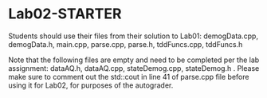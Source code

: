 # Lab02-STARTER
Students should use their files from their solution to Lab01: demogData.cpp, demogData.h, main.cpp, parse.cpp, parse.h, tddFuncs.cpp, tddFuncs.h

Note that the following files are empty and need to be completed per the lab assignment: dataAQ.h, dataAQ.cpp, stateDemog.cpp, stateDemog.h .
Please make sure to comment out the std::cout in line 41 of parse.cpp file before using it for Lab02, for purposes of the autograder.
